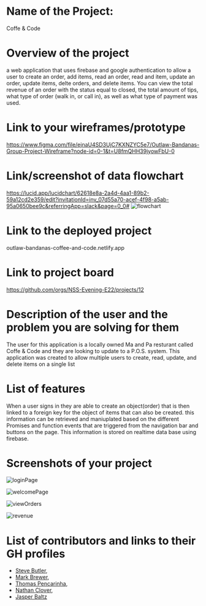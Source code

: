 # Name of the Project: 

Coffe & Code

# Overview of the project

 a web application that uses firebase and google authentication to allow a user to create an order, add items, read an order, read and item, update an order, update items, delte orders, and delete items. You can view the total revenue of an order with the status equal to closed, the total amount of tips, what type of order (walk in, or call in), as well as what type of payment was used.

# Link to your wireframes/prototype

https://www.figma.com/file/ejnaU4SD3UjC7KXNZYC5e7/Outlaw-Bandanas-Group-Project-Wireframe?node-id=0-1&t=U8fmQHH39jyowFbU-0

# Link/screenshot of data flowchart

https://lucid.app/lucidchart/62618e8a-2a4d-4aa1-89b2-59a12cd2e359/edit?invitationId=inv_07d55a70-acef-4f98-a5ab-95a0650bee9c&referringApp=slack&page=0_0#
![flowchart](https://user-images.githubusercontent.com/84203439/226766680-9066b092-9c6b-4cda-8ce2-a9bee59bc6c9.PNG)

# Link to the deployed project

outlaw-bandanas-coffee-and-code.netlify.app

# Link to project board

https://github.com/orgs/NSS-Evening-E22/projects/12

# Description of the user and the problem you are solving for them

 The user for this application is a locally owned Ma and Pa resturant called Coffe & Code and they are looking to update to a P.O.S. system. This application was created to allow multiple users to create, read, update, and delete items on a single list

# List of features
 
When a user signs in they are able to create an object(order) that is then linked to a foreign key for the object of items that can also be created.
this information can be retrieved and maniuplated based on the different Promises and function events that are triggered from the navigation bar and buttons on the page.
This information is stored on realtime data base using firebase.

# Screenshots of your project

![loginPage](https://user-images.githubusercontent.com/84203439/227722988-5d6d4d5e-8bc7-4cb9-b905-88d5c9eb326c.PNG)

![welcomePage](https://user-images.githubusercontent.com/84203439/227723009-99c2e9fe-90b2-480b-add6-27652fd6ebca.PNG)

![viewOrders](https://user-images.githubusercontent.com/84203439/227723030-eeb6b523-e736-4291-87e6-7e8bf5064266.PNG)

![revenue](https://user-images.githubusercontent.com/84203439/227723052-aefc2c03-53eb-4504-9e46-be348c9290a9.PNG)

# List of contributors and links to their GH profiles
- [Steve Butler](https://github.com/SteveCButler),
- [Mark Brewer](https://github.com/markbrew3),
- [Thomas Pencarinha](https://github.com/tjpenc),
- [Nathan Clover](https://github.com/cloverww04),
- [Jasper Baltz](https://github.com/jjBaltz)